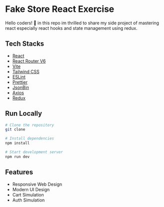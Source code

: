 # Fake Store React Exercise

Hello coders! 👋 in this repo im thrilled to share my side project of mastering react especially react hooks and state management using redux.

## Tech Stacks

- [React](https://reactjs.org/)
- [React Router V6](https://reactrouter.com/)
- [Vite](https://vitejs.dev/)
- [Tailwind CSS](https://tailwindcss.com/)
- [ESLint](https://eslint.org/)
- [Prettier](https://prettier.io/)
- [JsonBin](https://jsonbin.io/)
- [Axios](https://axios-http.com/)
- [Redux](https://redux.js.org/)

## Run Locally

```bash
# Clone the repository
git clone
```

```bash
# Install dependencies
npm install
```

```bash
# Start development server
npm run dev
```

## Features

- Responsive Web Design
- Modern UI Design
- Cart Simulation
- Auth Simulation
